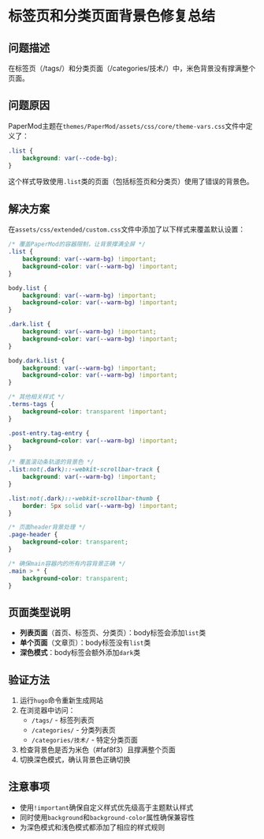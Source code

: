 # 标签页和分类页面背景色修复总结

## 问题描述
在标签页（/tags/）和分类页面（/categories/技术/）中，米色背景没有撑满整个页面。

## 问题原因
PaperMod主题在`themes/PaperMod/assets/css/core/theme-vars.css`文件中定义了：
```css
.list {
    background: var(--code-bg);
}
```
这个样式导致使用`.list`类的页面（包括标签页和分类页）使用了错误的背景色。

## 解决方案
在`assets/css/extended/custom.css`文件中添加了以下样式来覆盖默认设置：

```css
/* 覆盖PaperMod的容器限制，让背景撑满全屏 */
.list {
    background: var(--warm-bg) !important;
    background-color: var(--warm-bg) !important;
}

body.list {
    background: var(--warm-bg) !important;
    background-color: var(--warm-bg) !important;
}

.dark.list {
    background: var(--warm-bg) !important;
    background-color: var(--warm-bg) !important;
}

body.dark.list {
    background: var(--warm-bg) !important;
    background-color: var(--warm-bg) !important;
}

/* 其他相关样式 */
.terms-tags {
    background-color: transparent !important;
}

.post-entry.tag-entry {
    background-color: var(--warm-bg) !important;
}

/* 覆盖滚动条轨道的背景色 */
.list:not(.dark)::-webkit-scrollbar-track {
    background: var(--warm-bg) !important;
}

.list:not(.dark)::-webkit-scrollbar-thumb {
    border: 5px solid var(--warm-bg) !important;
}

/* 页面header背景处理 */
.page-header {
    background-color: transparent;
}

/* 确保main容器内的所有内容背景正确 */
.main > * {
    background-color: transparent;
}
```

## 页面类型说明
- **列表页面**（首页、标签页、分类页）：body标签会添加`list`类
- **单个页面**（文章页）：body标签没有`list`类
- **深色模式**：body标签会额外添加`dark`类

## 验证方法
1. 运行`hugo`命令重新生成网站
2. 在浏览器中访问：
   - `/tags/` - 标签列表页
   - `/categories/` - 分类列表页
   - `/categories/技术/` - 特定分类页面
3. 检查背景色是否为米色（#faf8f3）且撑满整个页面
4. 切换深色模式，确认背景色正确切换

## 注意事项
- 使用`!important`确保自定义样式优先级高于主题默认样式
- 同时使用`background`和`background-color`属性确保兼容性
- 为深色模式和浅色模式都添加了相应的样式规则